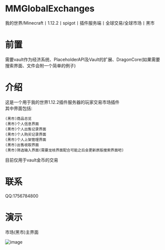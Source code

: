 MMGlobalExchanges
==
我的世界/Minecraft丨1.12.2丨spigot丨插件服务端丨全球交易/全球市场丨黑市

前置
==
需要vault作为经济系统、PlaceholderAPI及Vault的扩展、DragonCore(如果需要搜索界面、文件会附一个简单的例子)

介绍
==
这是一个用于我的世界1.12.2插件服务器的玩家交易市场插件  
其中界面包括:  

    (黑市)商品总览  
    (黑市)个人信息界面  
    (黑市)个人出售记录界面  
    (黑市)个人购买记录界面  
    (黑市)个人上架管理界面  
    (黑市)出售收取界面  
    (黑市)筛选输入界面(需要龙核界面配合可能之后会更新原版搜索界面吧)  

目前仅用于vault金币的交易

联系
==
QQ:1756784800

演示
==
市场(黑市)主界面  

![image](https://github.com/user-attachments/assets/dec7483a-23c5-4a97-b9a9-b94c154fac73)
